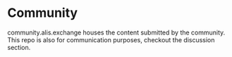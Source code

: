 # Community

community.alis.exchange houses the content submitted by the community. This repo is also for communication purposes, checkout the discussion section.
